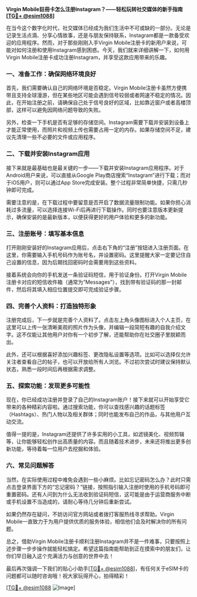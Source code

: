 **Virgin Mobile註冊卡怎么注册Instagram？——轻松玩转社交媒体的新手指南[[TG💪+ @esim1088](https://t.me/s/esim1088)]**

在当今这个数字化时代，社交媒体已经成为我们生活中不可或缺的一部分。无论是记录生活点滴、分享心情故事，还是与朋友保持联系，Instagram都是一款备受欢迎的应用程序。然而，对于那些刚刚入手Virgin Mobile注册卡的新用户来说，可能对如何注册和使用Instagram感到困惑。今天，我们就来详细讲解一下，如何用Virgin Mobile注册卡成功注册Instagram，并享受这款应用带来的乐趣。

### 一、准备工作：确保网络环境良好

首先，我们需要确认自己的网络环境是否稳定。Virgin Mobile注册卡虽然方便携带且支持全球漫游，但在某些地区可能会遇到信号较弱或者网速不稳定的情况。因此，在开始注册之前，请确保自己处于信号良好的区域，比如靠近窗户或者高楼顶部，这样可以避免因网络问题导致的失败。

另外，检查一下手机是否有足够的存储空间。Instagram需要下载并安装到设备上才能正常使用，而照片和视频上传也需要占用一定的内存。如果存储空间不足，建议先清理一些不必要的文件或应用程序。

### 二、下载并安装Instagram应用

接下来就是最基础也是最关键的一步——下载并安装Instagram应用程序。对于Android用户来说，可以直接从Google Play商店搜索“Instagram”进行下载；而对于iOS用户，则可以通过App Store完成安装。整个过程非常简单快捷，只需几秒钟即可完成。

需要注意的是，在下载过程中要留意是否开启了数据流量限制功能。如果你担心消耗过多流量，可以选择连接Wi-Fi后再进行下载操作。同时也要注意版本更新提示，确保安装的是最新版本，以便获得更好的用户体验和更多的新功能。

### 三、注册账号：填写基本信息

打开刚刚安装好的Instagram应用后，点击右下角的“注册”按钮进入注册页面。在这里，你需要输入手机号码作为账号名，并设置密码。这里提醒大家一定要记住自己设置的信息，因为后期找回密码时会需要用到这些资料。

接着系统会向你的手机发送一条验证码短信，用于验证身份。打开Virgin Mobile注册卡对应的短信收件箱（通常为“Messages”），找到带有验证码的那一封邮件，然后将其填入相应位置提交即可完成验证步骤。

### 四、完善个人资料：打造独特形象

注册完成后，下一步就是完善个人资料了。点击左上角头像图标进入个人主页，在这里可以上传一张清晰美观的照片作为头像，并编辑一段简短有趣的自我介绍文字。这不仅能让其他用户对你有一个初步了解，还能帮助你在社交圈子里脱颖而出。

此外，还可以根据喜好添加兴趣标签、更改隐私设置等选项。比如可以选择仅允许关注者查看自己的帖子，也可以开放给所有人浏览。不过初次尝试时建议保持默认状态，熟悉一段时间后再根据需求调整。

### 五、探索功能：发现更多可能性

现在，你已经成功注册并登录了自己的Instagram账户！接下来就可以开始享受它带来的各种精彩内容啦。通过搜索功能，你可以查找感兴趣的话题标签（Hashtags）、热门人物以及相关群体；同时也能发布自己的作品，与其他用户互动交流。

值得一提的是，Instagram还提供了许多实用的小工具，如滤镜美化、视频剪辑等，让你能够轻松创作出高质量的内容。而且随着技术进步，未来还将推出更多创新功能，等待着每一位用户去挖掘和体验。

### 六、常见问题解答

当然，在实际使用过程中难免会遇到一些小麻烦。比如忘记密码怎么办？此时只需点击登录界面下方的“忘记密码？”链接，按照指引输入注册时使用的手机号码即可重置密码。还有人问到为什么无法收到验证码短信，这可能是由于运营商服务中断或手机设置不当造成的，请耐心等待几分钟后重新尝试。

如果仍然存在疑问，不妨访问官方网站或者拨打客服热线寻求帮助。Virgin Mobile一直致力于为用户提供优质的服务体验，相信他们会及时解决你的所有问题。

总之，借助Virgin Mobile注册卡顺利注册Instagram并不是一件难事，只要按照上述步骤一步步操作就能轻松搞定。希望这篇指南能帮助到正在摸索中的朋友们，让你们早日融入这个充满活力与创意的世界中去！

最后再次强调一下我们的贴心小助手[[TG💪+ @esim1088](https://t.me/s/esim1088)]，有任何关于eSIM卡的问题都可以随时咨询哦！祝大家玩得开心，拍得精彩！

[[TG💪+ @esim1088](https://t.me/s/esim1088) ![Image](https://i.postimg.cc/4NQfJmqS/Snipaste-2025-05-13-00-14-12.png)]